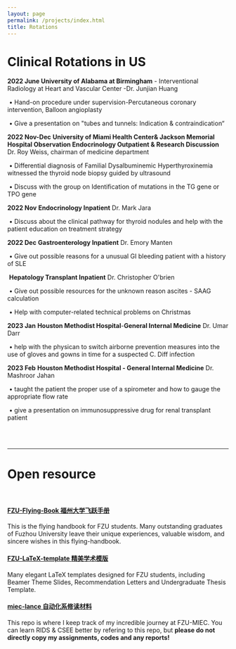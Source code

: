 ```yaml
---
layout: page
permalink: /projects/index.html
title: Rotations
---
```


# Clinical Rotations in US

**2022 June   University of Alabama at Birmingham** - Interventional Radiology at Heart and Vascular Center -Dr. Junjian Huang

​                      • Hand-on procedure under supervision-Percutaneous coronary intervention, Balloon angioplasty

​                      • Give a presentation on "tubes and tunnels: Indication & contraindication“



**2022 Nov-Dec** **University of Miami Health Center& Jackson Memorial Hospital Observation Endocrinology Outpatient & Research Discussion** Dr. Roy Weiss, chairman of medicine department

​                      • Differential diagnosis of Familial Dysalbuminemic Hyperthyroxinemia witnessed the thyroid node biopsy guided by ultrasound

​                      • Discuss with the group on Identification of mutations in the TG gene or TPO gene



**2022 Nov**      **Endocrinology Inpatient** Dr. Mark Jara 

​                      • Discuss about the clinical pathway for thyroid nodules and help with the patient education on treatment strategy



**2022 Dec**      **Gastroenterology Inpatient** Dr. Emory Manten

​                      • Give out possible reasons for a unusual GI bleeding patient with a history of SLE

​                       **Hepatology Transplant Inpatient** Dr. Christopher O'brien

​                      • Give out possible resources for the unknown reason ascites - SAAG calculation
​                      

​                      • Help with computer-related technical problems on Christmas



**2023 Jan**      **Houston Methodist Hospital**-**General Internal Medicine** Dr. Umar Darr

​                       • help with the physican to switch airborne prevention measures into the use of gloves and gowns in time for a suspected C. Diff infection



**2023 Feb**      **Houston Methodist Hospital - General Internal Medicine**  Dr. Mashroor Jahan

​                      • taught the patient the proper use of a spirometer and how to gauge the appropriate flow rate
​                      

​                      • give a presentation on immunosuppressive drug for renal transplant patient

<br>

<br>

---

# Open resource 

<br>

#### [FZU-Flying-Book 福州大学飞跃手册](https://fzu-fly.online/)

This is the flying handbook for FZU students. Many outstanding graduates of Fuzhou University leave their unique experiences, valuable wisdom, and sincere wishes in this flying-handbook.

#### [FZU-LaTeX-template 精美学术模版](https://github.com/GuangLun2000/FZU-latex-template)

Many elegant LaTeX templates designed for FZU students, including Beamer Theme Slides, Recommendation Letters and Undergraduate Thesis Template.

#### [miec-lance 自动化系修读材料](https://github.com/GuangLun2000/miec-lance )

This repo is where I keep track of my incredible journey at FZU-MIEC. You can learn RIDS & CSEE better by refering to this repo, but **please do not directly copy my assignments, codes and any reports!**
